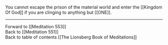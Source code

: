 You cannot escape the prison of the material world and enter the [[Kingdom Of God]] if you are clinging to anything but [[ONE]]. 

___

Forward to [[Meditation 553]]  
Back to [[Meditation 551]]  
Back to table of contents [[The Lionsberg Book of Meditations]]  